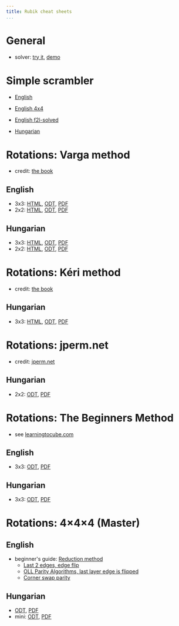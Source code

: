 ```yaml
---
title: Rubik cheat sheets
...
```


# General

- solver: [try it](https://share.vmiklos.hu/pages/rubik/), [demo](https://share.vmiklos.hu/pages/rubik/?faces=ULFLULURBRULDRFDUBRDUBFLBDRUBFDDBBUDFFFFLRRFLDBLUBRLRD)

# Simple scrambler

- [English](https://share.vmiklos.hu/pages/rubik-scramble/)

- [English 4x4](https://share.vmiklos.hu/pages/rubik-scramble/?wide=t)

- [English f2l-solved](https://share.vmiklos.hu/pages/rubik-scramble/?state=f2l-solved)

- [Hungarian](https://share.vmiklos.hu/pages/rubik-scramble/?lang=hu)

# Rotations: Varga method

- credit: [the book](https://bookline.hu/product/home.action?_v=Rubik_Erno_A_buvos_kocka&type=20&id=147099)

## English

- 3x3: [HTML](/rubik/3x3-en/), [ODT](3x3-en.odt), [PDF](3x3-en.pdf)
- 2x2: [HTML](/rubik/2x2-en/), [ODT](2x2-en.odt), [PDF](2x2-en.pdf)

## Hungarian

- 3x3: [HTML](/rubik/3x3-hu/), [ODT](3x3-hu.odt), [PDF](3x3-hu.pdf)
- 2x2: [HTML](/rubik/2x2-hu/), [ODT](2x2-hu.odt), [PDF](2x2-hu.pdf)

# Rotations: Kéri method

- credit: [the book](https://bookline.hu/product/home.action?_v=Rubik_Erno_A_buvos_kocka&type=20&id=147099)

## Hungarian

- 3x3: [HTML](/rubik/3x3-hu-keri/), [ODT](3x3-hu-keri.odt), [PDF](3x3-hu-keri.pdf)

# Rotations: jperm.net

- credit: [jperm.net](https://jperm.net/2x2)

## Hungarian

- 2x2: [ODT](2x2-hu-jperm.odt), [PDF](2x2-hu-jperm.pdf)

# Rotations: The Beginners Method

- see [learningtocube.com](https://learningtocube.com/how-to-solve-a-rubiks-cube/)

## English

- 3x3: [ODT](3x3-ltc-en.odt), [PDF](3x3-ltc-en.pdf)

## Hungarian

- 3x3: [ODT](3x3-ltc-hu.odt), [PDF](3x3-ltc-hu.pdf)

# Rotations: 4×4×4 (Master)

## English

- beginner's guide: [Reduction method](https://de.speedcube.com.au/blogs/speedcubing-solutions/how-to-solve-a-4x4-rubiks-cube-complete-beginners-guide)
  - [Last 2 edges, edge flip](https://ukspeedcubes.co.uk/pages/4x4-last-2-edges-parity)
  - [OLL Parity Algorithms, last layer edge is flipped](https://de.speedcube.com.au/blogs/speedcubing-solutions/4x4-oll-parity-algorithms)
  - [Corner swap parity](https://de.speedcube.com.au/blogs/speedcubing-solutions/4x4-corner-swap-parity)

## Hungarian

- [ODT](4x4-hu.odt), [PDF](4x4-hu.pdf)
- mini: [ODT](4x4-hu-mini.odt), [PDF](4x4-hu-mini.pdf)
